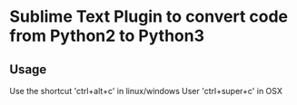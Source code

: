 # Sublime Text Plugin to convert code from Python2 to Python3

## Usage

Use the shortcut 'ctrl+alt+c' in linux/windows 
User 'ctrl+super+c' in OSX

